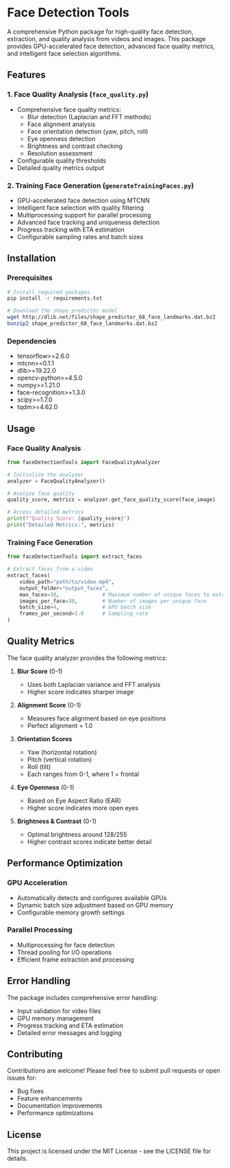 # Face Detection Tools

A comprehensive Python package for high-quality face detection, extraction, and quality analysis from videos and images. This package provides GPU-accelerated face detection, advanced face quality metrics, and intelligent face selection algorithms.

## Features

### 1. Face Quality Analysis (`face_quality.py`)
- Comprehensive face quality metrics:
  - Blur detection (Laplacian and FFT methods)
  - Face alignment analysis
  - Face orientation detection (yaw, pitch, roll)
  - Eye openness detection
  - Brightness and contrast checking
  - Resolution assessment
- Configurable quality thresholds
- Detailed quality metrics output

### 2. Training Face Generation (`generateTrainingFaces.py`)
- GPU-accelerated face detection using MTCNN
- Intelligent face selection with quality filtering
- Multiprocessing support for parallel processing
- Advanced face tracking and uniqueness detection
- Progress tracking with ETA estimation
- Configurable sampling rates and batch sizes

## Installation

### Prerequisites
```bash
# Install required packages
pip install -r requirements.txt

# Download the shape predictor model
wget http://dlib.net/files/shape_predictor_68_face_landmarks.dat.bz2
bunzip2 shape_predictor_68_face_landmarks.dat.bz2
```

### Dependencies
- tensorflow>=2.6.0
- mtcnn>=0.1.1
- dlib>=19.22.0
- opencv-python>=4.5.0
- numpy>=1.21.0
- face-recognition>=1.3.0
- scipy>=1.7.0
- tqdm>=4.62.0

## Usage

### Face Quality Analysis
```python
from faceDetectionTools import FaceQualityAnalyzer

# Initialize the analyzer
analyzer = FaceQualityAnalyzer()

# Analyze face quality
quality_score, metrics = analyzer.get_face_quality_score(face_image)

# Access detailed metrics
print(f"Quality Score: {quality_score}")
print("Detailed Metrics:", metrics)
```

### Training Face Generation
```python
from faceDetectionTools import extract_faces

# Extract faces from a video
extract_faces(
    video_path="path/to/video.mp4",
    output_folder="output_faces",
    max_faces=30,              # Maximum number of unique faces to extract
    images_per_face=30,        # Number of images per unique face
    batch_size=4,              # GPU batch size
    frames_per_second=1.0      # Sampling rate
)
```

## Quality Metrics

The face quality analyzer provides the following metrics:

1. **Blur Score** (0-1)
   - Uses both Laplacian variance and FFT analysis
   - Higher score indicates sharper image

2. **Alignment Score** (0-1)
   - Measures face alignment based on eye positions
   - Perfect alignment = 1.0

3. **Orientation Scores**
   - Yaw (horizontal rotation)
   - Pitch (vertical rotation)
   - Roll (tilt)
   - Each ranges from 0-1, where 1 = frontal

4. **Eye Openness** (0-1)
   - Based on Eye Aspect Ratio (EAR)
   - Higher score indicates more open eyes

5. **Brightness & Contrast** (0-1)
   - Optimal brightness around 128/255
   - Higher contrast scores indicate better detail

## Performance Optimization

### GPU Acceleration
- Automatically detects and configures available GPUs
- Dynamic batch size adjustment based on GPU memory
- Configurable memory growth settings

### Parallel Processing
- Multiprocessing for face detection
- Thread pooling for I/O operations
- Efficient frame extraction and processing

## Error Handling

The package includes comprehensive error handling:
- Input validation for video files
- GPU memory management
- Progress tracking and ETA estimation
- Detailed error messages and logging

## Contributing

Contributions are welcome! Please feel free to submit pull requests or open issues for:
- Bug fixes
- Feature enhancements
- Documentation improvements
- Performance optimizations

## License

This project is licensed under the MIT License - see the LICENSE file for details.
